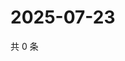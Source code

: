 # 2025-07-23

共 0 条

<!-- BEGIN ZHIHUVIDEO -->
<!-- 最后更新时间 Wed Jul 23 2025 09:00:36 GMT+0800 (China Standard Time) -->

<!-- END ZHIHUVIDEO -->
